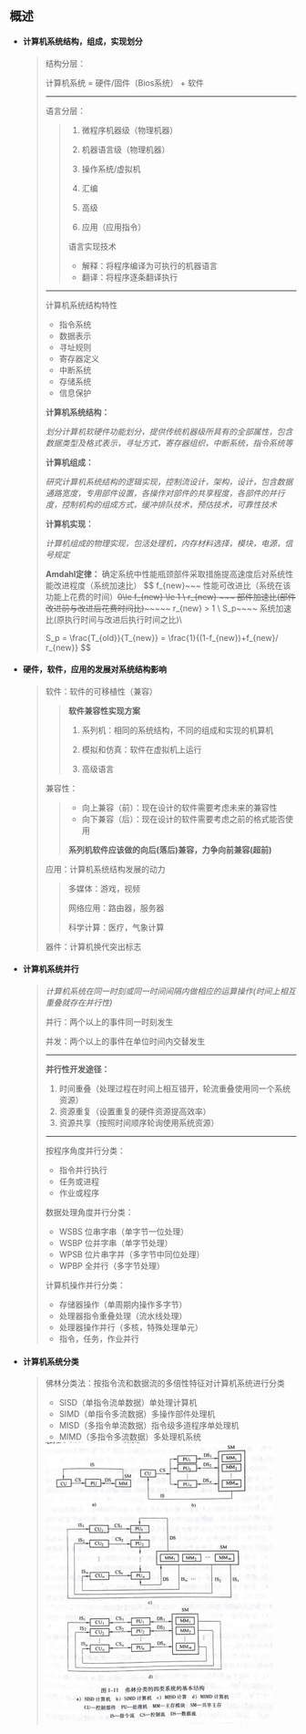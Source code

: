 ## 概述

- #### 计算机系统结构，组成，实现划分

  > 结构分层：
  >
  > 计算机系统  = 硬件/固件（Bios系统） + 软件 
  >
  > ---
  >
  > 语言分层：
  >
  > > 1. 微程序机器级（物理机器）
  > >
  > > 2. 机器语言级（物理机器）
  > > 3. 操作系统/虚拟机
  > > 4. 汇编
  > > 5. 高级
  > > 6. 应用（应用指令）
  > >
  > > 语言实现技术
  > >
  > > - 解释：将程序编译为可执行的机器语言
  > > - 翻译：将程序逐条翻译执行
  >
  > ---
  >
  > 计算机系统结构特性
  >
  > - 指令系统
  > - 数据表示
  > - 寻址规则
  > - 寄存器定义
  > - 中断系统
  > - 存储系统
  > - 信息保护
  >
  > **计算机系统结构：**
  >
  > *划分计算机软硬件功能划分，提供传统机器级所具有的全部属性，包含数据类型及格式表示，寻址方式，寄存器组织，中断系统，指令系统等*
  >
  > 
  >
  > **计算机组成：**
  >
  > *研究计算机系统结构的逻辑实现，控制流设计，架构，设计，包含数据通路宽度，专用部件设置，各操作对部件的共享程度，各部件的并行度，控制机构的组成方式，缓冲排队技术，预估技术，可靠性技术*
  >
  > 
  >
  > **计算机实现：**
  >
  > *计算机组成的物理实现，包活处理机，内存材料选择，模块，电源，信号规定*
  >
  >  
  >
  > **Amdahl定律：** 确定系统中性能瓶颈部件采取措施提高速度后对系统性能改进程度（系统加速比）
  > $$
  > f_{new}~~~ 性能可改进比（系统在该功能上花费的时间）~~~~0\le f_{new} \le 1  \\
  > r_{new} ~~~ 部件加速比(部件改进前与改进后花费时间比)~~~~~~~~~ r_{new} > 1   \\ 
  > S_p~~~~ 系统加速比(原执行时间与改进后执行时间之比)\\
  >  
  > S_p = \frac{T_{old}}{T_{new}} = \frac{1}{(1-f_{new})+f_{new}/ r_{new}}
  > $$
  > 
  
  
  
- #### 硬件，软件，应用的发展对系统结构影响

  > 软件：软件的可移植性（兼容）
  >
  > > **软件兼容性实现方案**
  > >
  > > 1. 系列机：相同的系统结构，不同的组成和实现的机算机
  > >
  > > 2. 模拟和仿真：软件在虚拟机上运行
  > >
  > > 3. 高级语言
  >
  > 兼容性：
  >
  > > - 向上兼容（前）：现在设计的软件需要考虑未来的兼容性
  > > - 向下兼容（后）：现在设计的软件需要考虑之前的格式能否使用
  > >
  > > **系列机软件应该做的向后(落后)兼容，力争向前兼容(超前)**
  >
  > 应用：计算机系统结构发展的动力
  >
  > > 多媒体：游戏，视频
  > >
  > > 网络应用：路由器，服务器
  > >
  > > 科学计算：医疗，气象计算
  >
  > 器件：计算机换代突出标志

- #### 计算机系统并行

  > *计算机系统在同一时刻或同一时间间隔内做相应的运算操作(时间上相互重叠就存在并行性)*
  >
  > 并行：两个以上的事件同一时刻发生
  >
  > 并发：两个以上的事件在单位时间内交替发生
  >
  > ---
  >
  >  **并行性开发途径：**
  >
  > 1. 时间重叠（处理过程在时间上相互错开，轮流重叠使用同一个系统资源）
  > 2. 资源重复（设置重复的硬件资源提高效率）
  > 3. 资源共享（按照时间顺序轮询使用系统资源）
  >
  > ---
  >
  > 按程序角度并行分类：
  >
  > - 指令并行执行
  > - 任务或进程
  > - 作业或程序
  > 
  >数据处理角度并行分类：
  > 
  >- WSBS 位串字串（单字节一位处理）
  > - WSBP 位并字串（单字节处理）
  > - WPSB 位片串字并（多字节中同位处理）
  > - WPBP 全并行（多字节处理）
  > 
  >计算机操作并行分类：
  > 
  >- 存储器操作（单周期内操作多字节）
  > - 处理器指令重叠处理（流水线处理）
  > - 处理器操作并行（多核，特殊处理单元）
  > - 指令，任务，作业并行
  
- #### 计算机系统分类

  > 佛林分类法：按指令流和数据流的多倍性特征对计算机系统进行分类
  >
  > - SISD（单指令流单数据）单处理计算机
  > - SIMD（单指令多流数据）多操作部件处理机
  > - MISD（多指令单流数据）指令级多道程序单处理机
  > - MIMD（多指令多流数据）多处理机系统
  >
  > <img src="img/image-20220824202359261.png" alt="image-20220824202359261" style="zoom:50%;" /> 

  
  
  